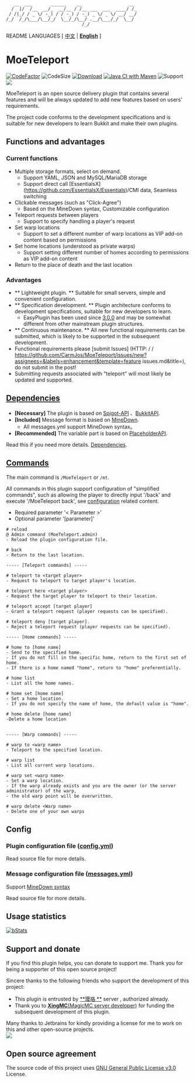 ```text
   __  ___       ______    __                  __ 
  /  |/  /__  __/_  __/__ / /__ ___  ___  ____/ /_
 / /|_/ / _ \/ -_) / / -_) / -_) _ \/ _ \/ __/ __/
/_/  /_/\___/\__/_/  \__/_/\__/ .__/\___/_/  \__/ 
                             /_/                  
```
README LANGUAGES [ [中文](README.md) | [**English**](README-EN.md)  ]

# MoeTeleport

[![CodeFactor](https://www.codefactor.io/repository/github/carm-outsource/MoeTeleport/badge?s=b76fec1f64726b5f19989aace6adb5f85fdab840)](https://www.codefactor.io/repository/github/carm-outsource/MoeTeleport)
![CodeSize](https://img.shields.io/github/languages/code-size/carm-outsource/MoeTeleport)
[![Download](https://img.shields.io/github/downloads/carm-outsource/MoeTeleport/total)](https://github.com/carm-outsource/MoeTeleport/releases)
[![Java CI with Maven](https://github.com/carm-outsource/MoeTeleport/actions/workflows/maven.yml/badge.svg?branch=master)](https://github.com/carm-outsource/MoeTeleport/actions/workflows/maven.yml)
![Support](https://img.shields.io/badge/Minecraft-Java%201.13--Latest-blue)
![](https://visitor-badge.glitch.me/badge?page_id=moeteleport.readme)

MoeTeleport is an open source delivery plugin that contains several features and will be always updated to add new features based on users' requirements.

The project code conforms to the development specifications and is suitable for new developers to learn Bukkit and make their own plugins.

## Functions and advantages

### Current functions

- Multiple storage formats, select on demand. 
    - Support YAML, JSON and MySQL/MariaDB storage 
    - Support direct call [EssentialsX] (https://github.com/EssentialsX/Essentials)/CMI data, Seamless switching 
- Clickable messages (such as "Click-Agree") 
    - Based on the MineDown syntax, Customizable configuration
- Teleport requests between players 
    - Support to specify handling a player's request 
- Set warp locations 
    - Support to set a different number of warp locations as VIP add-on content based on permissions 
- Set home locations (understood as private warps) 
    - Support setting different number of homes according to permissions as VIP add-on content 
- Return to the place of death and the last location

### Advantages

- ** Lightweight plugin. ** Suitable for small servers, simple and convenient configuration. 
- ** Specification development. ** Plugin architecture conforms to development specifications, suitable for new developers to learn. 
    - EasyPlugin has been used since [3.0.0]() and may be somewhat different from other mainstream plugin structures. 
- ** Continuous maintenance. ** All new functional requirements can be submitted, which is likely to be supported in the subsequent development. 
- Functional requirements please [submit Issues] (HTTP: / / https://github.com/CarmJos/MoeTeleport/issues/new?assignees=&labels=enhancement&template=feature issues.md&title=), do not submit in the post! 
- Submitting requests associated with "teleport" will most likely be updated and supported.

## [Dependencies](https://github.com/CarmJos/MoeTeleport/network/dependencies)

- **[Necessary]** The plugin is based on [Spigot-API](https://hub.spigotmc.org/stash/projects/SPIGOT) 、[BukkitAPI](http://bukkit.org/).
- **[Included]** Message format is based on [MineDown](https://github.com/Phoenix616/MineDown).
    - All messages.yml support MineDown syntax。
- **[Recommended]** The variable part is based on [PlaceholderAPI](https://www.spigotmc.org/resources/6245/).

Read this if you need more details. [Dependencies](https://github.com/CarmJos/MoeTeleport/network/dependencies).

## [Commands](src/main/resources/plugin.yml)

The main command is `/MoeTeleport` or `/mt`.

All commands in this plugin support configuration of "simplified commands", 
such as allowing the player to directly input '/back' and execute '/MoeTeleport back', see [configuration](#Config) related content.

- Required parameter '< Parameter >' 
- Optional parameter '[parameter]'

```text
# reload
@ Admin command (MoeTeleport.admin)
- Reload the plugin configuration file.

# back
- Return to the last location.

----- [Teleport commands] -----

# teleport to <target player>
- Request to teleport to target player's location.

# teleport here <target player>
- Request the target player to teleport to their location.

# teleport accept [target player]
- Grant a teleport request (player requests can be specified).

# teleport deny [target player].
- Reject a teleport request (player requests can be specified).

----- [Home commands] -----

# home to [home name]
- Send to the specified home. 
- If you do not fill in the specific home, return to the first set of home. 
- If there is a home named "home", return to "home" preferentially.

# home list
- List all the home names.

# home set [home name]
- Set a home location. 
- If you do not specify the name of home, the default value is "home".

# home delete [home name]
-Delete a home location


----- [Warp commands] -----

# warp to <warp name> 
- Teleport to the specified location.

# warp list
- List all current warp locations.

# warp set <warp name>
- Set a warp location. 
- If the warp already exists and you are the owner (or the server administrator) of the warp,
- the old warp point will be overwritten.

# warp delete <Warp name>
- Delete one of your own warps

```

## Config

### Plugin configuration file ([config.yml]())

Read source file for more details.

### Message configuration file ([messages.yml]())

Support [MineDown syntax](https://wiki.phoenix616.dev/library:minedown:syntax)

Read source file for more details.

## Usage statistics

[![bStats](https://bstats.org/signatures/bukkit/MoeTeleport.svg)](https://bstats.org/plugin/bukkit/MoeTeleport/14459)

## Support and donate

If you find this plugin helps, you can donate to support me. Thank you for being a supporter of this open source project!

Sincere thanks to the following friends who support the development of this project:
- This plugin is entrusted by [**璎珞 **](https://www.yingluo.world/) server , authorized already. 
- Thank you to [**XingMC**(MagicMC server developer)](https://www.mcbbs.net/?4816320) for funding the subsequent development of this plugin.

Many thanks to Jetbrains for kindly providing a license for me to work on this and other open-source projects.  
[![](https://resources.jetbrains.com/storage/products/company/brand/logos/jb_beam.svg)](https://www.jetbrains.com/?from=https://github.com/CarmJos/UserPrefix)

## Open source agreement

The source code of this project uses [GNU General Public License v3.0](https://opensource.org/licenses/GPL-3.0) License.